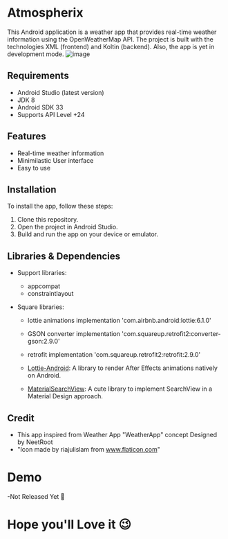 # Atmospherix
This Android application is a weather app that provides real-time weather information using the OpenWeatherMap API. The project is built with the technologies XML (frontend) and Koltin (backend). Also, the app is yet in development mode.
![image](https://github.com/pratik50/Atmospherix/assets/92214381/691b54b2-2421-4aac-8fca-f33b98d3190b)

## Requirements

- Android Studio (latest version)
- JDK 8
- Android SDK 33
- Supports API Level +24

## Features

- Real-time weather information
- Minimilastic User interface
- Easy to use

## Installation

To install the app, follow these steps:

1. Clone this repository.
2. Open the project in Android Studio.
3. Build and run the app on your device or emulator.

## Libraries & Dependencies

- Support libraries:
  - appcompat
  - constraintlayout

- Square libraries:
  - lottie animations
    implementation 'com.airbnb.android:lottie:6.1.0'
  - GSON converter
    implementation 'com.squareup.retrofit2:converter-gson:2.9.0'
  - retrofit
    implementation 'com.squareup.retrofit2:retrofit:2.9.0'
    
  - [Lottie-Android](https://github.com/airbnb/lottie-android): A library to render After Effects animations natively on Android.
  
  - [MaterialSearchView](https://github.com/Mauker1/MaterialSearchView): A cute library to implement SearchView in a Material Design approach.

## Credit

- This app inspired from Weather App "WeatherApp" concept Designed by NeetRoot
- "Icon made by riajulislam from www.flaticon.com"

# Demo

-Not Released Yet 🥲
  
# Hope you'll Love it 😉  
